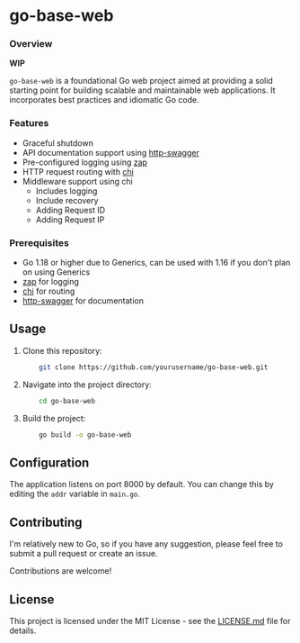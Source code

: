 # go-base-web

### Overview
**WIP**

`go-base-web` is a foundational Go web project aimed at providing a solid starting point for building scalable and maintainable web applications. It incorporates best practices and idiomatic Go code.

### Features
- Graceful shutdown
- API documentation support using [http-swagger](https://github.com/swaggo/http-swagger)
- Pre-configured logging using [zap](https://github.com/uber-go/zap)
- HTTP request routing with [chi](https://github.com/go-chi/chi)
- Middleware support using chi
    - Includes logging
    - Include recovery
    - Adding Request ID
    - Adding Request IP

### Prerequisites
- Go 1.18 or higher due to Generics, can be used with 1.16 if you don't plan on using Generics
- [zap](https://github.com/uber-go/zap) for logging
- [chi](https://github.com/go-chi/chi) for routing
- [http-swagger](https://github.com/swaggo/http-swagger) for documentation

## Usage

1. Clone this repository:
    ```sh
        git clone https://github.com/yourusername/go-base-web.git
    ```
2. Navigate into the project directory:
    ```sh
        cd go-base-web
    ```
3. Build the project:
    ```sh
        go build -o go-base-web
    ```

## Configuration
The application listens on port 8000 by default. You can change this by editing the `addr` variable in `main.go`.

## Contributing
I'm relatively new to Go, so if you have any suggestion, please feel free to submit a pull request or create an issue.

Contributions are welcome!

## License
This project is licensed under the MIT License - see the [LICENSE.md](LICENSE.md) file for details.
